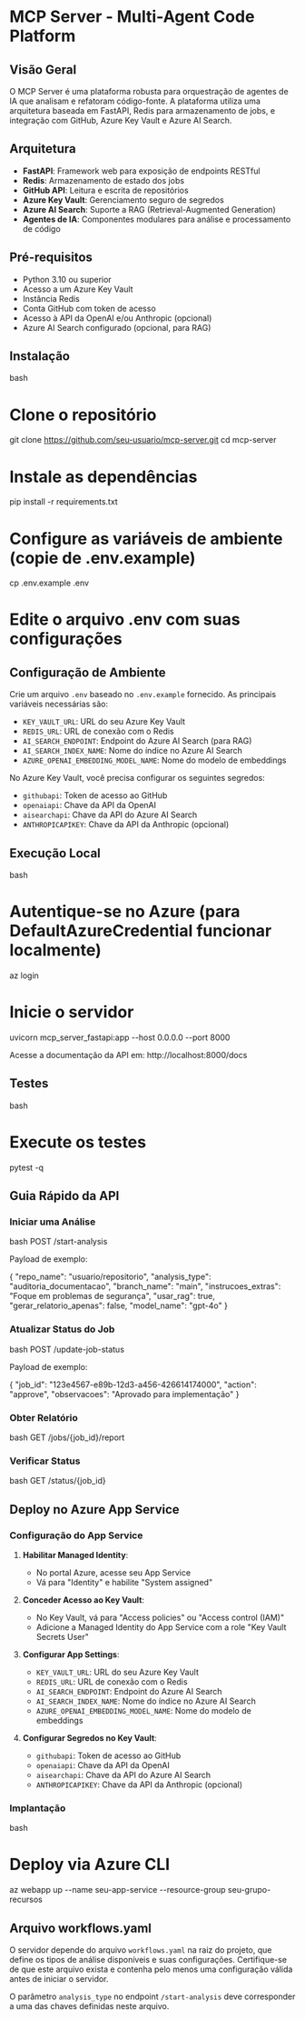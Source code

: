 # MCP Server - Multi-Agent Code Platform

## Visão Geral

O MCP Server é uma plataforma robusta para orquestração de agentes de IA que analisam e refatoram código-fonte. A plataforma utiliza uma arquitetura baseada em FastAPI, Redis para armazenamento de jobs, e integração com GitHub, Azure Key Vault e Azure AI Search.

## Arquitetura

- **FastAPI**: Framework web para exposição de endpoints RESTful
- **Redis**: Armazenamento de estado dos jobs
- **GitHub API**: Leitura e escrita de repositórios
- **Azure Key Vault**: Gerenciamento seguro de segredos
- **Azure AI Search**: Suporte a RAG (Retrieval-Augmented Generation)
- **Agentes de IA**: Componentes modulares para análise e processamento de código

## Pré-requisitos

- Python 3.10 ou superior
- Acesso a um Azure Key Vault
- Instância Redis
- Conta GitHub com token de acesso
- Acesso à API da OpenAI e/ou Anthropic (opcional)
- Azure AI Search configurado (opcional, para RAG)

## Instalação

bash
# Clone o repositório
git clone https://github.com/seu-usuario/mcp-server.git
cd mcp-server

# Instale as dependências
pip install -r requirements.txt

# Configure as variáveis de ambiente (copie de .env.example)
cp .env.example .env
# Edite o arquivo .env com suas configurações


## Configuração de Ambiente

Crie um arquivo `.env` baseado no `.env.example` fornecido. As principais variáveis necessárias são:

- `KEY_VAULT_URL`: URL do seu Azure Key Vault
- `REDIS_URL`: URL de conexão com o Redis
- `AI_SEARCH_ENDPOINT`: Endpoint do Azure AI Search (para RAG)
- `AI_SEARCH_INDEX_NAME`: Nome do índice no Azure AI Search
- `AZURE_OPENAI_EMBEDDING_MODEL_NAME`: Nome do modelo de embeddings

No Azure Key Vault, você precisa configurar os seguintes segredos:

- `githubapi`: Token de acesso ao GitHub
- `openaiapi`: Chave da API da OpenAI
- `aisearchapi`: Chave da API do Azure AI Search
- `ANTHROPICAPIKEY`: Chave da API da Anthropic (opcional)

## Execução Local

bash
# Autentique-se no Azure (para DefaultAzureCredential funcionar localmente)
az login

# Inicie o servidor
uvicorn mcp_server_fastapi:app --host 0.0.0.0 --port 8000


Acesse a documentação da API em: http://localhost:8000/docs

## Testes

bash
# Execute os testes
pytest -q


## Guia Rápido da API

### Iniciar uma Análise

bash
POST /start-analysis


Payload de exemplo:

{
  "repo_name": "usuario/repositorio",
  "analysis_type": "auditoria_documentacao",
  "branch_name": "main",
  "instrucoes_extras": "Foque em problemas de segurança",
  "usar_rag": true,
  "gerar_relatorio_apenas": false,
  "model_name": "gpt-4o"
}


### Atualizar Status do Job

bash
POST /update-job-status


Payload de exemplo:

{
  "job_id": "123e4567-e89b-12d3-a456-426614174000",
  "action": "approve",
  "observacoes": "Aprovado para implementação"
}


### Obter Relatório

bash
GET /jobs/{job_id}/report


### Verificar Status

bash
GET /status/{job_id}


## Deploy no Azure App Service

### Configuração do App Service

1. **Habilitar Managed Identity**:
   - No portal Azure, acesse seu App Service
   - Vá para "Identity" e habilite "System assigned"

2. **Conceder Acesso ao Key Vault**:
   - No Key Vault, vá para "Access policies" ou "Access control (IAM)"
   - Adicione a Managed Identity do App Service com a role "Key Vault Secrets User"

3. **Configurar App Settings**:
   - `KEY_VAULT_URL`: URL do seu Azure Key Vault
   - `REDIS_URL`: URL de conexão com o Redis
   - `AI_SEARCH_ENDPOINT`: Endpoint do Azure AI Search
   - `AI_SEARCH_INDEX_NAME`: Nome do índice no Azure AI Search
   - `AZURE_OPENAI_EMBEDDING_MODEL_NAME`: Nome do modelo de embeddings

4. **Configurar Segredos no Key Vault**:
   - `githubapi`: Token de acesso ao GitHub
   - `openaiapi`: Chave da API da OpenAI
   - `aisearchapi`: Chave da API do Azure AI Search
   - `ANTHROPICAPIKEY`: Chave da API da Anthropic (opcional)

### Implantação

bash
# Deploy via Azure CLI
az webapp up --name seu-app-service --resource-group seu-grupo-recursos


## Arquivo workflows.yaml

O servidor depende do arquivo `workflows.yaml` na raiz do projeto, que define os tipos de análise disponíveis e suas configurações. Certifique-se de que este arquivo exista e contenha pelo menos uma configuração válida antes de iniciar o servidor.

O parâmetro `analysis_type` no endpoint `/start-analysis` deve corresponder a uma das chaves definidas neste arquivo.